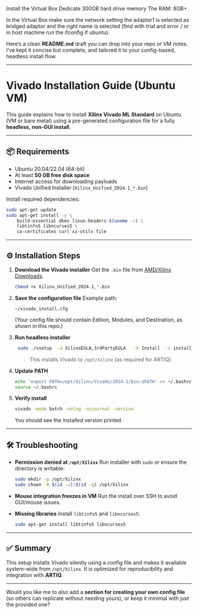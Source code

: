 Install the Virtual Box
Dedicate 300GB hard drive memory
The RAM: 8GB+


In the Virtual Box make sure the network setting the adaptor1 is selected as bridged adaptor and the right name is selected (find with trial and error / or in host machine run the ifconfig if ubuntu). 

Here’s a clean **README.md** draft you can drop into your repo or VM notes. I’ve kept it concise but complete, and tailored it to your config-based, headless install flow.

---

# Vivado Installation Guide (Ubuntu VM)

This guide explains how to install **Xilinx Vivado ML Standard** on Ubuntu (VM or bare metal) using a pre-generated configuration file for a fully **headless, non-GUI install**.

---

## 📦 Requirements

* Ubuntu 20.04/22.04 (64-bit)
* At least **50 GB free disk space**
* Internet access for downloading payloads
* Vivado Unified Installer (`Xilinx_Unified_2024.1_*.bin`)

Install required dependencies:

```bash
sudo apt-get update
sudo apt-get install -y \
    build-essential dkms linux-headers-$(uname -r) \
    libtinfo5 libncurses5 \
    ca-certificates curl xz-utils file
```

---

## ⚙️ Installation Steps

1. **Download the Vivado installer**
   Get the `.bin` file from [AMD/Xilinx Downloads](https://www.xilinx.com/support/download/index.html/content/xilinx/en/downloadNav/vivado-design-tools/archive.html).

   ```bash
   chmod +x Xilinx_Unified_2024.1_*.bin
   ```

2. **Save the configuration file**
   Example path:

   ```
   ~/vivado_install.cfg
   ```

   (Your config file should contain Edition, Modules, and Destination, as shown in this repo.)

3. **Run headless installer**

   ```bash
    sudo ./xsetup  -a XilinxEULA,3rdPartyEULA   -b Install  -c install_config.txt

   ```

   > This installs Vivado to `/opt/Xilinx` (as required for ARTIQ).

4. **Update PATH**

   ```bash
   echo 'export PATH=/opt/Xilinx/Vivado/2024.1/bin:$PATH' >> ~/.bashrc
   source ~/.bashrc
   ```

5. **Verify install**

   ```bash
   vivado -mode batch -nolog -nojournal -version
   ```

   You should see the installed version printed.

---

## 🛠️ Troubleshooting

* **Permission denied at `/opt/Xilinx`**
  Run installer with `sudo` or ensure the directory is writable:

  ```bash
  sudo mkdir -p /opt/Xilinx
  sudo chown -R $(id -u):$(id -g) /opt/Xilinx
  ```

* **Mouse integration freezes in VM**
  Run the install over SSH to avoid GUI/mouse issues.

* **Missing libraries**
  Install `libtinfo5` and `libncurses5`:

  ```bash
  sudo apt-get install libtinfo5 libncurses5
  ```

---

## ✅ Summary

This setup installs Vivado silently using a config file and makes it available system-wide from `/opt/Xilinx`. It is optimized for reproducibility and integration with **ARTIQ**.

---

Would you like me to also add a **section for creating your own config file** (so others can replicate without needing yours), or keep it minimal with just the provided one?
